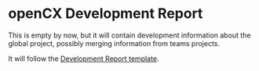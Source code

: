 # openCX Development Report

This is empty by now, but it will contain development information about the global project, possibly merging information from teams projects.

It will follow the [Development Report template](https://github.com/softeng-feup/open-cx/docs/templates/Development-Report.md).



